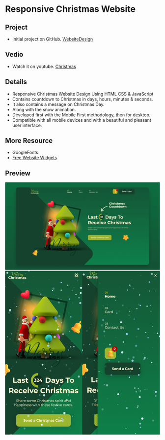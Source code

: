 # Responsive Christmas Website
## Project
- Initial project on GitHub. [WebsiteDesign ](https://github.com/bedimcode/responsive-christmas-website-3)
## Vedio
- Watch it on youtube. [Christmas](https://youtu.be/PCOnO6FG4YU)
## Details
- Responsive Christmas Website Design Using HTML CSS & JavaScript
- Contains countdown to Christmas in days, hours, minutes & seconds.
- It also contains a message on Christmas Day.
- Along with the snow animation.
- Developed first with the Mobile First methodology, then for desktop.
- Compatible with all mobile devices and with a beautiful and pleasant user interface.
## More Resource
- GoogleFonts
- [Free Website Widgets](https://embed.im/free-website-widgets)
## Preview
![preview img](/00-ToyProject-WebPractice-Responsive-Christmas-main/preview.png)
![preview img](/00-ToyProject-WebPractice-Responsive-Christmas-main/mobile-preview.png)
